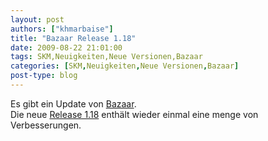 ```yaml
---
layout: post
authors: ["khmarbaise"]
title: "Bazaar Release 1.18"
date: 2009-08-22 21:01:00
tags: SKM,Neuigkeiten,Neue Versionen,Bazaar
categories: [SKM,Neuigkeiten,Neue Versionen,Bazaar]
post-type: blog
---
```

Es gibt ein Update von [Bazaar](http://www.bazaar-vcs.org).  
Die neue [Release 1.18](http://doc.bazaar-vcs.org/bzr.1.18/en/release-notes/NEWS.html#bzr-1-18) enthält wieder 
einmal eine menge von Verbesserungen.
